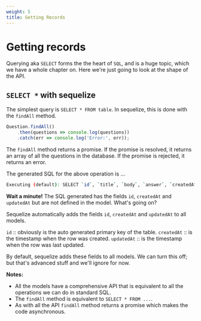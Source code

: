 ```yaml
---
weight: 5
title: Getting Records
---
```


# Getting records

Querying aka `SELECT` forms the the heart of `SQL`, and is a huge topic, which we have
a whole chapter on. Here we're just going to look at the shape of the API.

## `SELECT *` with sequelize

The simplest query is `SELECT * FROM table`. In sequelize, this is done with the `findAll`
method.

```javascript
Question.findAll()
    .then(questions => console.log(questions))
    .catch(err => console.log('Error:', err));
```

The `findAll` method returns a promise. If the promise is resolved, it returns an array
of all the questions in the database. If the promise is rejected, it returns an error.

The generated SQL for the above operation is ...

```bash
Executing (default): SELECT `id`, `title`, `body`, `answer`, `createdAt`, `updatedAt` FROM `Questions` AS `Question`;
```

**Wait a minute!** The SQL generated has the fields `id`, `createdAt` and `updatedAt` but
are not defined in the model. What's going on?

Sequelize automatically adds the fields `id`, `createdAt` and `updatedAt` to all models.

`id` :: obviously is the auto generated primary key of the table.
`createdAt` :: is the timestamp when the row was created.
`updatedAt` :: is the timestamp when the row was last updated.

By default, sequelize adds these fields to all models. We can turn this off; but that's
advanced stuff and we'll ignore for now.

**Notes:**

- All the models have a comprehensive API that is equivalent to all the operations
we can do in standard SQL.
- The `findAll` method is equivalent to `SELECT * FROM ...`.
- As with all the API `findAll` method returns a promise which makes the code asynchronous.



